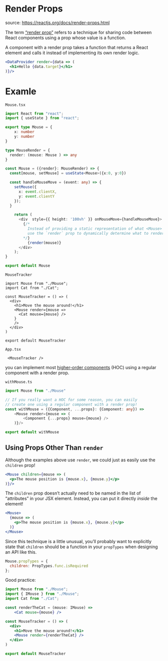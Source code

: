 # Render Props

source: https://reactjs.org/docs/render-props.html

The term [“render prop”](https://cdb.reacttraining.com/use-a-render-prop-50de598f11ce) refers to a technique for sharing code between React components using a prop whose value is a function.

A component with a render prop takes a function that returns a React element and calls it instead of implementing its own render logic.

```jsx
<DataProvider render={data => (
  <h1>Hello {data.target}</h1>
)}/>
```

# Examle

`Mouse.tsx`

```ts
import React from "react";
import { useState } from "react";

export type Mouse = {
    x: number
    y: number
}

type MouseRender = {
  render: (mouse: Mouse ) => any
}

const Mouse = ({render}: MouseRender) => {
  const[mouse, setMouse] = useState<Mouse>({x:0, y:0})

  const handleMouseMove = (event: any) => {
    setMouse({
      x: event.clientX,
      y: event.clientY
    });
  }

    return (
      <div  style={{ height: '100vh' }} onMouseMove={handleMouseMove}>
        {/*
          Instead of providing a static representation of what <Mouse> renders,
          use the `render` prop to dynamically determine what to render.
        */}
          {render(mouse)}
      </div>
    );
}

export default Mouse
```

`MouseTracker`

```tsx
import Mouse from "./Mouse";
import Cat from "./Cat";

const MouseTracker = () => (
  <div>
    <h1>Move the mouse around!</h1>
    <Mouse render={mouse => 
      <Cat mouse={mouse} />
    }
    />
  </div>
)

export default MouseTracker
```

`App.tsx`

```
 <MouseTracker />
```

you can implement most [higher-order components](https://reactjs.org/docs/higher-order-components.html) (HOC) using a regular component with a render prop.

`withMouse.ts`

```ts
import Mouse from "./Mouse"

// If you really want a HOC for some reason, you can easily
// create one using a regular component with a render prop!
const withMouse = ({Component, ...props}: {Component: any}) => 
    <Mouse render={mouse => (
        <Component {...props} mouse={mouse} />
    )}/>

export default withMouse
```

## Using Props Other Than `render`

Although the examples above use `render`, we could just as easily use the `children` prop!

```jsx
<Mouse children={mouse => (
  <p>The mouse position is {mouse.x}, {mouse.y}</p>
)}/>
```

The `children` prop doesn’t actually need to be named in the list of “attributes” in your JSX element. Instead, you can put it directly *inside* the element!

```jsx
<Mouse>
  {mouse => (
    <p>The mouse position is {mouse.x}, {mouse.y}</p>
  )}
</Mouse>
```

Since this technique is a little unusual, you’ll probably want to explicitly state that `children` should be a function in your `propTypes` when designing an API like this.

```jsx
Mouse.propTypes = {
  children: PropTypes.func.isRequired
};
```

Good practice:

```jsx
import Mouse from "./Mouse";
import { IMouse } from "./Mouse";
import Cat from "./Cat";

const renderTheCat = (mouse: IMouse) => 
    <Cat mouse={mouse} />

const MouseTracker = () => (
  <div>
    <h1>Move the mouse around!</h1>
    <Mouse render={renderTheCat} />
  </div>
)

export default MouseTracker
```

